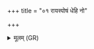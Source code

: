 +++
title = "०१ रायस्पोषं धेहि नो"

+++
<details><summary>मूलम् (GR)</summary>

रायस्पोषं धेहि नो जातवेद  
ऊर्जावद् अग्ने यशः सूनृतावत् ।  
दधाम भागं सुनवाम सोमं  
यज्ञेन त्वाम् उप शिक्षेम शक्र ॥
</details>
